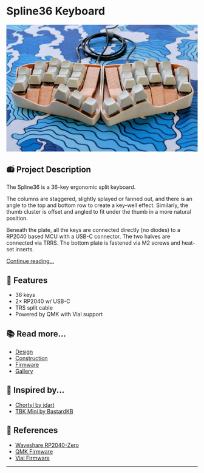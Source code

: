 # Spline36 Keyboard

![Render of the keyboard](images/photos/DSCF3079.jpg)

## 📻 Project Description

The Spline36 is a 36-key ergonomic split keyboard. 

The columns are staggered, slightly splayed or fanned out, and there is an angle to the top and bottom row to create a key-well effect. Similarly, the thumb cluster is offset and angled to fit under the thumb in a more natural position.

Beneath the plate, all the keys are connected directly (no diodes) to a RP2040 based MCU with a USB-C connector. The two halves are connected via TRRS. The bottom plate is fastened via M2 screws and heat-set inserts. 

[Continue reading...](notes/Design.md)

## 🧰 Features
- 36 keys
- 2× RP2040 w/ USB-C
- TRS split cable
- Powered by QMK with Vial support

## 📚 Read more...
- [Design](notes/Design.md)
- [Construction](notes/Construction.md)
- [Firmware](notes/Firmware.md)
- [Gallery](notes/Gallery.md)

## 🙏 Inspired by...
- [Chortyl by jdart](https://github.com/jdart/chortyl)
- [TBK Mini by BastardKB](https://github.com/Bastardkb/TBK-Mini)

## 📐 References
- [Waveshare RP2040-Zero](https://www.waveshare.com/rp2040-zero.htm)
- [QMK Firmware](https://docs.qmk.fm/)
- [Vial Firmware](https://get.vial.today/)

---